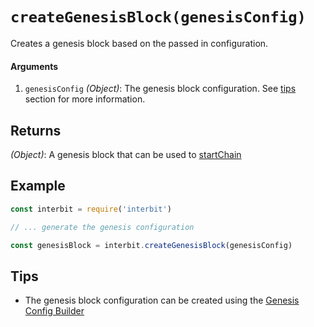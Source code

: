 # `createGenesisBlock(genesisConfig)`

Creates a genesis block based on the passed in configuration.

#### Arguments

1. `genesisConfig` *(Object)*: The genesis block configuration. See
   [tips](#tips) section for more information.


## Returns

*(Object)*: A genesis block that can be used to
[startChain](startChain.md)


## Example

```js
const interbit = require('interbit')

// ... generate the genesis configuration

const genesisBlock = interbit.createGenesisBlock(genesisConfig)
```


## Tips

- The genesis block configuration can be created using the [Genesis
  Config Builder](../genesisConfigBuilder.md)
